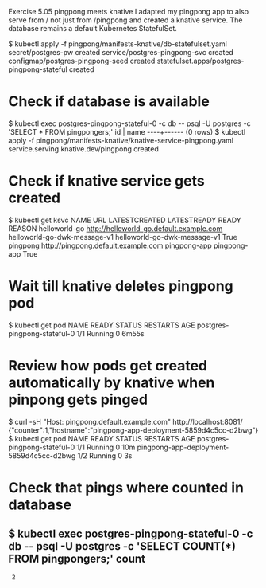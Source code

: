 Exercise 5.05 pingpong meets knative
I adapted my pingpong app to also serve from / not just from /pingpong and created a knative service. The database remains a default Kubernetes StatefulSet.

$ kubectl apply -f pingpong/manifests-knative/db-statefulset.yaml
secret/postgres-pw created
service/postgres-pingpong-svc created
configmap/postgres-pingpong-seed created
statefulset.apps/postgres-pingpong-stateful created
# Check if database is available
$ kubectl exec postgres-pingpong-stateful-0 -c db -- psql -U postgres -c 'SELECT * FROM pingpongers;'
 id | name
----+------
(0 rows)
$ kubectl apply -f pingpong/manifests-knative/knative-service-pingpong.yaml
service.serving.knative.dev/pingpong created
# Check if knative service gets created
$ kubectl get ksvc
NAME            URL                                        LATESTCREATED                  LATESTREADY                    READY   REASON
helloworld-go   http://helloworld-go.default.example.com   helloworld-go-dwk-message-v1   helloworld-go-dwk-message-v1   True
pingpong        http://pingpong.default.example.com        pingpong-app                   pingpong-app                   True
# Wait till knative deletes pingpong pod
$ kubectl get pod
NAME                           READY   STATUS    RESTARTS   AGE
postgres-pingpong-stateful-0   1/1     Running   0          6m55s
# Review how pods get created automatically by knative when pinpong gets pinged
$ curl -sH "Host: pingpong.default.example.com" http://localhost:8081/
{"counter":1,"hostname":"pingpong-app-deployment-5859d4c5cc-d2bwg"}
$ kubectl get pod
NAME                                       READY   STATUS    RESTARTS   AGE
postgres-pingpong-stateful-0               1/1     Running   0          10m
pingpong-app-deployment-5859d4c5cc-d2bwg   1/2     Running   0          3s
# Check that pings where counted in database
$ kubectl exec postgres-pingpong-stateful-0 -c db -- psql -U postgres -c 'SELECT COUNT(*) FROM pingpongers;'
 count
-------
     2